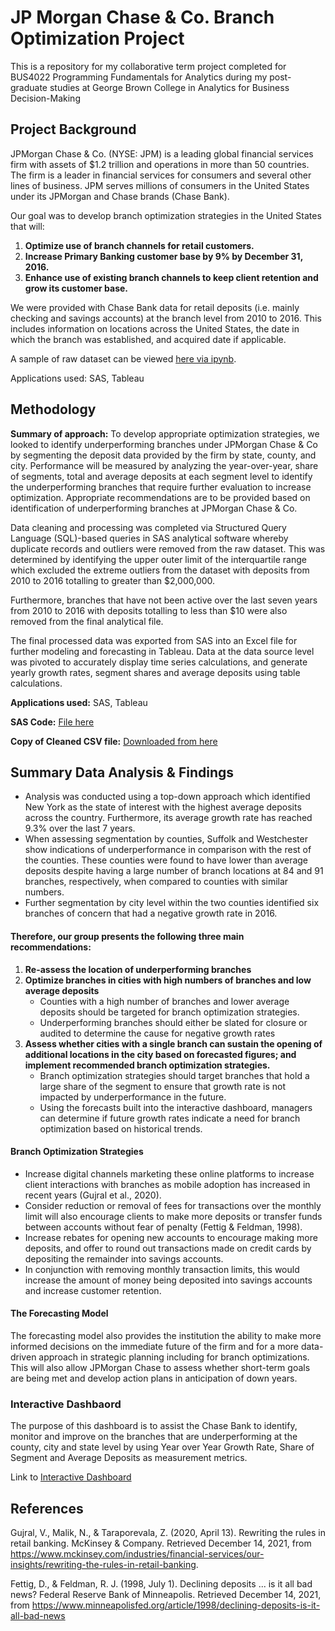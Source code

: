 # JP Morgan Chase & Co. Branch Optimization Project
This is a repository for my collaborative term project completed for BUS4022 Programming Fundamentals for Analytics during my post-graduate studies at George Brown College in Analytics for Business Decision-Making

## Project Background
JPMorgan Chase & Co. (NYSE: JPM) is a leading global financial services firm with assets of $1.2 trillion and operations in more than 50 countries. The firm is a leader in financial services for consumers and several other lines of business. JPM serves millions of consumers in the United States under its JPMorgan and Chase brands (Chase Bank).

Our goal was to develop branch optimization strategies in the United States that will:
1. **Optimize use of branch channels for retail customers.**
2. **Increase Primary Banking customer base by 9% by December 31, 2016.**
3. **Enhance use of existing branch channels to keep client retention and grow its customer base.**

We were provided with  Chase Bank data for retail deposits (i.e. mainly checking and savings accounts) at the branch level from 2010 to 2016. This includes information on locations across the United States, the date in which the branch was established, and acquired date if applicable. 

A sample of raw dataset can be viewed [here via ipynb](https://github.com/tlieva/JPM-branch-optimization-project/blob/668c0d877f76fda5bf05123ff825b0de9931a848/JPmorgan_chase_raw.ipynb).


Applications used: SAS, Tableau

## Methodology
**Summary of approach:** To develop appropriate optimization strategies, we looked to identify underperforming branches under JPMorgan Chase & Co by segmenting the deposit data provided by the firm by state, county, and city. Performance will be measured by analyzing the year-over-year, share of segments, total and average deposits at each segment level to identify the underperforming branches that require further evaluation to increase optimization. Appropriate recommendations are to be provided based on identification of underperforming branches at JPMorgan Chase & Co.

Data cleaning and processing was completed via Structured Query Language (SQL)-based queries in SAS analytical software whereby duplicate records and outliers were removed from the raw dataset. This was determined by identifying the upper outer limit of the interquartile range which excluded the extreme outliers from the dataset with deposits from 2010 to 2016 totalling to greater than $2,000,000. 

Furthermore, branches that have not been active over the last seven years from 2010 to 2016 with deposits totalling to less than $10 were also removed from the final analytical file. 

The final processed data was exported from SAS into an Excel file for further modeling and forecasting in Tableau. Data at the data source level was pivoted to accurately display time series calculations, and generate yearly growth rates, segment shares and average deposits using table calculations. 

**Applications used:** SAS, Tableau

**SAS Code:** [File here](https://github.com/tlieva/JPM-branch-optimization-project/blob/0e7790d102153139fed5e13bd88a1a06c34cf783/JPMorgan-Branch-Optimization-Analytical-File.sas)

**Copy of Cleaned CSV file:** [Downloaded from here](https://github.com/tlieva/JPM-branch-optimization-project/blob/668c0d877f76fda5bf05123ff825b0de9931a848/Analytical-file.xlsx)


## Summary Data Analysis & Findings
 - Analysis was conducted using a top-down approach which identified New York as the state of interest with the highest average deposits across the country. Furthermore, its average growth rate has reached 9.3% over the last 7 years. 
 - When assessing segmentation by counties, Suffolk and Westchester show indications of underperformance in comparison with the rest of the counties. These counties were found to have lower than average deposits despite having a large number of branch locations at 84 and 91 branches, respectively, when compared to counties with similar numbers. 
 - Further segmentation by city level within the two counties identified six branches of concern that had a negative growth rate in 2016. 

#### Therefore, our group presents the following three main recommendations:  
1. **Re-assess the location of underperforming branches**
2. **Optimize branches in cities with high numbers of branches and low average deposits**
    - Counties with a high number of branches and lower average deposits should be targeted for branch optimization strategies. 
    - Underperforming branches should either be slated for closure or audited to determine the cause for negative growth rates 
3. **Assess whether cities with a single branch can sustain the opening of additional locations in the city based on forecasted figures; and implement recommended branch optimization strategies.**
    - Branch optimization strategies should target branches that hold a large share of the segment to ensure that growth rate is not impacted by underperformance in the future. 
    - Using the forecasts built into the interactive dashboard, managers can determine if future growth rates indicate a need for branch optimization based on historical trends.
    
#### Branch Optimization Strategies
- Increase digital channels marketing these online platforms to increase client interactions with branches as mobile adoption has increased in recent years (Gujral et al., 2020).
- Consider reduction or removal of fees for transactions over the monthly limit will also encourage clients to make more deposits or transfer funds between accounts without fear of penalty (Fettig & Feldman, 1998).
- Increase rebates for opening new accounts to encourage making more deposits, and offer to round out transactions made on credit cards by depositing the remainder into savings accounts. 
- In conjunction with removing monthly transaction limits, this would increase the amount of money being deposited into savings accounts and increase customer retention.
    
#### The Forecasting Model
The forecasting model also provides the institution the ability to make more informed decisions on the immediate future of the firm and for a more data-driven approach in strategic planning including for branch optimizations. This will also allow JPMorgan Chase to assess whether short-term goals are being met and develop action plans in anticipation of down years.

### Interactive Dashbaord
The purpose of this dashboard is to assist the Chase Bank to identify, monitor and improve on the branches that are underperforming at the county, city and state level by using Year over Year Growth Rate, Share of Segment and Average Deposits as measurement metrics.

Link to [Interactive Dashboard](https://public.tableau.com/views/JPMorgan_ChaseStory_16537215416810/JPMorgan_Chase?:language=en-US&publish=yes&:display_count=n&:origin=viz_share_link)


## References
Gujral, V., Malik, N., & Taraporevala, Z. (2020, April 13). Rewriting the rules in retail banking. McKinsey & Company. Retrieved December 14, 2021, from https://www.mckinsey.com/industries/financial-services/our-insights/rewriting-the-rules-in-retail-banking. 

Fettig, D., & Feldman, R. J. (1998, July 1). Declining deposits ... is it all bad news? Federal Reserve Bank of Minneapolis. Retrieved December 14, 2021, from https://www.minneapolisfed.org/article/1998/declining-deposits-is-it-all-bad-news 
